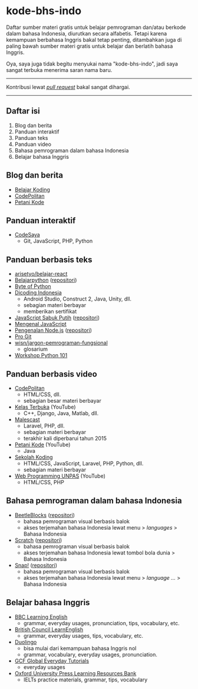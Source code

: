 # kode-bhs-indo
Daftar sumber materi gratis untuk belajar pemrograman dan/atau berkode dalam bahasa Indonesia, diurutkan secara alfabetis. Tetapi karena kemampuan berbahasa Inggris bakal tetap penting, ditambahkan juga di paling bawah sumber materi gratis untuk belajar dan berlatih bahasa Inggris.

Oya, saya juga tidak begitu menyukai nama "kode-bhs-indo", jadi saya sangat terbuka menerima saran nama baru.

-------------

Kontribusi lewat [*pull request*](https://medium.com/@ahmadariffaizin/cara-pull-request-buat-hacktoberfest-417f21d4a74) bakal sangat dihargai.

-------------

## Daftar isi
1. Blog dan berita
2. Panduan interaktif
3. Panduan teks
4. Panduan video
5. Bahasa pemrograman dalam bahasa Indonesia
6. Belajar bahasa Inggris

## Blog dan berita
- [Belajar Koding](https://belajarkoding.net/)
- [CodePolitan](https://www.codepolitan.com/)
- [Petani Kode](https://www.petanikode.com/)

## Panduan interaktif
- [CodeSaya](https://codesaya.com/)
  - Git, JavaScript, PHP, Python
  
## Panduan berbasis teks
- [arisetyo/belajar-react](https://github.com/arisetyo/belajar-react)
- [Belajarpython](https://belajarpython.com/) ([repositori](https://github.com/belajarpythoncom/belajarpython.com))
- [Byte of Python](https://github.com/asofyan/byte_of_python)
- [Dicoding Indonesia](https://www.dicoding.com)
  - Android Studio, Construct 2, Java, Unity, dll.
  - sebagian materi berbayar
  - memberikan sertifikat
- [JavaScript Sabuk Putih](https://bosnaufal.github.io/javascript-sabuk-putih/) ([repositori](https://github.com/BosNaufal/javascript-sabuk-putih))
- [Mengenal JavaScript](http://masputih.com/2013/01/ebook-gratis-mengenal-javascript)
- [Pengenalan Node.js](http://idjs.github.io/belajar-nodejs/) ([repositori](http://idjs.github.io/belajar-nodejs/))
- [Pro Git](https://git-scm.com/book/id/v2)
- [wisn/jargon-pemrograman-fungsional](https://github.com/wisn/jargon-pemrograman-fungsional)
  - glosarium
- [Workshop Python 101](http://sakti.github.io/python101/)
  
## Panduan berbasis video
- [CodePolitan](https://www.codepolitan.com/)
  - HTML/CSS, dll.
  - sebagian besar materi berbayar
- [Kelas Terbuka](https://www.youtube.com/user/faqihzamukhlish) (YouTube)
  - C++, Django, Java, Matlab, dll.
- [Malescast](https://malescast.com/)
  - Laravel, PHP, dll.
  - sebagian materi berbayar
  - terakhir kali diperbarui tahun 2015
- [Petani Kode](https://www.youtube.com/petanikode) (YouTube)
  - Java
- [Sekolah Koding](https://sekolahkoding.com/)
  - HTML/CSS, JavaScript, Laravel, PHP, Python, dll.
  - sebagian materi berbayar
- [Web Programming UNPAS](https://www.youtube.com/channel/UCkXmLjEr95LVtGuIm3l2dPg) (YouTube)
  - HTML/CSS, PHP

## Bahasa pemrograman dalam bahasa Indonesia
- [BeetleBlocks](http://beetleblocks.com/) ([repositori](https://github.com/ericrosenbaum/BeetleBlocks))
  - bahasa pemrograman visual berbasis balok
  - akses terjemahan bahasa Indonesia lewat menu > *languages* > Bahasa Indonesia
- [Scratch](https://scratch.mit.edu/) ([repositori](https://github.com/LLK/))
  - bahasa pemrograman visual berbasis balok
  - akses terjemahan bahasa Indonesia lewat tombol bola dunia > Bahasa Indonesia
- [Snap!](https://snap.berkeley.edu/) ([repositori](https://github.com/jmoenig/Snap))
  - bahasa pemrograman visual berbasis balok
  - akses terjemahan bahasa Indonesia lewat menu > *language ...* > Bahasa Indonesia
  
## Belajar bahasa Inggris
- [BBC Learning English](http://www.bbc.co.uk/learningenglish/)
    - grammar, everyday usages, pronunciation, tips, vocabulary, etc.
- [British Council LearnEnglish](http://learnenglish.britishcouncil.org/)
    - grammar, everyday usages, tips, vocabulary, etc.
- [Duolingo](https://id.duolingo.com/course/en/id/Pelajari-Bahasa-Inggris-Online)
    - bisa mulai dari kemampuan bahasa Inggris nol
    - grammar, vocabulary, everyday usages, pronunciation.
- [GCF Global Everyday Tutorials](https://edu.gcfglobal.org/en/topics/everydaylife/)
    - everyday usages
- [Oxford University Press Learning Resources Bank](https://elt.oup.com/learning_resources/)
  - IELTs practice materials, grammar, tips, vocabulary
